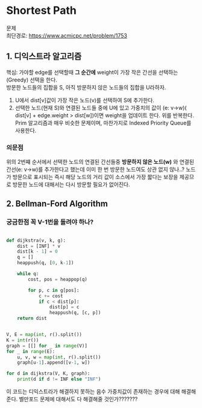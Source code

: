 # Shortest Path
문제  
최단경로: https://www.acmicpc.net/problem/1753

## 1. 디익스트라 알고리즘
핵심: 가야할 edge를 선택할때 __그 순간에__ weight이 가장 작은 간선을 선택하는(Greedy) 선택을 한다.   
방문한 노드들의 집합을 S, 아직 방문하지 않은 노드들의 집합을 U라하자.   
1. U에서 dist[v]값이 가장 작은 노드(v)를 선택하여 S에 추가한다. 
2. 선택한 노드(현재 S)와 연결된 노드들 중에 U에 있고 가중치의 값이 (e: v->w)( dist[v] + edge.weight > dist[w])이면 weight을 업데이트 한다.
위를 반복한다.
Prim 알고리즘과 매우 비슷한 문제이며, 마찬가지로 Indexed Priority Queue를 사용한다.   


### 의문점 
위의 2번쨰 순서에서 선택한 노드의 연결된 간선들중 __방문하지 않은 노드(w)__ 와 연결된 간선(e: v->w)를 추가한다고 했는데
이미 한 번 방문한 노드여도 상관 없지 않나..?
노드가 방문으로 표시되는 즉시 해당 노드의 거리 값이 소스에서 가장 짧다는 보장을 제공므로 방문한 노드에 대해서는 다시 방문할 필요가 없어진다.   


## 2. Bellman-Ford Algorithm

### 궁금한점 꼭 V-1번을 돌려야 하나?
```python

def dijkstra(v, k, g):
    dist = [INF] * v
    dist[k - 1] = 0
    q = []
    heappush(q, [0, k-1])

    while q:
        cost, pos = heappop(q)

        for p, c in g[pos]:
            c += cost
            if c < dist[p]:
                dist[p] = c
                heappush(q, [c, p])
    return dist


V, E = map(int, r().split())
K = int(r())
graph = [[] for _ in range(V)]
for _ in range(E):
    u, v, w = map(int, r().split())
    graph[u-1].append([v-1, w])

for d in dijkstra(V, K, graph):
    print(d if d != INF else "INF")

```
이 코드는 디익스트라가 해결하지 못하는 음수 가중치값이 존재하는 경우에 대해 해결해준다. 
벨만포드 문제에 대해서도 다 해결해줄 것인가???????   

